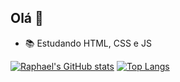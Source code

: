 ## Olá 👋

- 📚 Estudando HTML, CSS e JS

[![Raphael's GitHub stats](https://github-readme-stats.vercel.app/api?username=raphaelmoural&hide=prs,issues&count_private=true&show_icons=true&theme=github_dark)](https://github.com/raphaelmoural/)
[![Top Langs](https://github-readme-stats.vercel.app/api/top-langs/?username=raphaelmoural&layout=compact&theme=github_dark)](https://github.com/raphaelmoural/)
